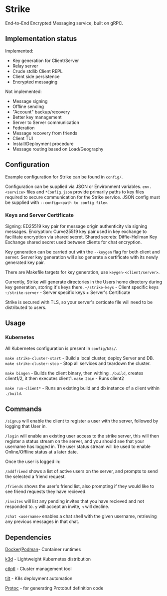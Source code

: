 # Strike
End-to-End Encrypted Messaging service, built on gRPC.

## Implementation status

Implemented:
- Key generation for Client/Server
- Relay server
- Crude stdlib Client REPL
- Client side persistence
- Encrypted messaging

Not implemented:
- Message signing
- Offline sending
- "Account" backup/recovery
- Better key management
- Server to Server communication
- Federation
- Message recovery from friends
- Client TUI
- Install/Deployment procedure
- Message routing based on Load/Geography

## Configuration

Example configuration for Strike can be found in `config/`.

Configuration can be supplied via JSON or Environment variables.
`env.<service>` files and `*Config.json` provide primarily paths to key files required to secure communication for the Strike service.
JSON config must be supplied with `--config=<path to config file>`.

### Keys and Server Certificate
Signing: ED25519 key pair for message origin authenticity via signing messages.
Encryption: Curve25519 key pair used in key exchange to facilitate encryption via shared secret.
Shared secrets: Diffie-Hellman Key Exchange shared secret used between clients for chat encryption.

Key generation can be carried out with the `--keygen` flag for both client and server.
Server key generation will also generate a certificate with its newly generated key pair.

There are Makefile targets for key generation, use `keygen-<client/server>`.

Currently, Strike will generate directories in the Users home directory during key generation, storing it's keys there.
`~/strike-keys` - Client specific keys
`~/strike-server` - Server specific keys + Server's Certificate

Strike is secured with TLS, so your server's certicate file will need to be distributed to users.


## Usage

### Kubernetes

All Kubernetes configuration is present in `config/k8s/`.

`make strike-cluster-start` - Build a local cluster, deploy Server and DB.
`make strike-cluster-stop` - Stop all services and teardown the cluster.

`make bingen` - Builds the client binary, then withing `./build`, creates client1/2, it then executes client1.
`make 2bin` - Runs client2

`make run-client*` - Runs an existing build and db instance of a client within `./build`.

## Commands

`/signup` will enable the client to register a user with the server, followed by logging that User in.

`/login` will enable an existing user access to the strike server, this will then register a status stream on the server, and you should see that your username has logged in. The user status stream will be used to enable Online/Offline status at a later date.

Once the user is logged in:

`/addfriend` shows a list of active users on the server, and prompts to send the selected a friend request.

`/friends` shows the user's friend list, also prompting if they would like to see friend requests they have recieved.

`/invites` will list any pending invites that you have recieved and not responded to. `y` will accept an invite, `n` will decline.

`/chat <username>` enables a chat shell with the given username, retrieving any previous messages in that chat.

## Dependencies
[Docker](https://www.docker.com)/[Podman](https://podman.io)- Container runtimes

[k3d](https://k3d.io) - Lightweight Kubernetes distribution

[ctlptl](https://github.com/tilt-dev/ctlptl) - Cluster management tool

[tilt](https://tilt.dev) - K8s deployment automation

[Protoc](https://grpc.io/docs/protoc-installation/) - for generating Protobuf definition code

